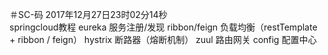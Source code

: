 ＃SC-码
2017年12月27日23时02分14秒  
springcloud教程
eureka          服务注册/发现
ribbon/feign    负载均衡（restTemplate + ribbon / feign）
hystrix         断路器（熔断机制）
zuul            路由网关
config          配置中心

